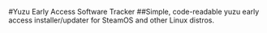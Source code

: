 #Yuzu Early Access Software Tracker
##Simple, code-readable yuzu early access installer/updater for SteamOS and other Linux distros.
